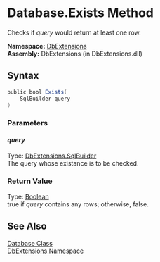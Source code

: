 Database.Exists Method
======================
Checks if *query* would return at least one row.

**Namespace:** [DbExtensions][1]  
**Assembly:** DbExtensions (in DbExtensions.dll)

Syntax
------

```csharp
public bool Exists(
	SqlBuilder query
)
```

### Parameters

#### *query*
Type: [DbExtensions.SqlBuilder][2]  
The query whose existance is to be checked.

### Return Value
Type: [Boolean][3]  
true if *query* contains any rows; otherwise, false.

See Also
--------
[Database Class][4]  
[DbExtensions Namespace][1]  

[1]: ../README.md
[2]: ../SqlBuilder/README.md
[3]: http://msdn.microsoft.com/en-us/library/a28wyd50
[4]: README.md